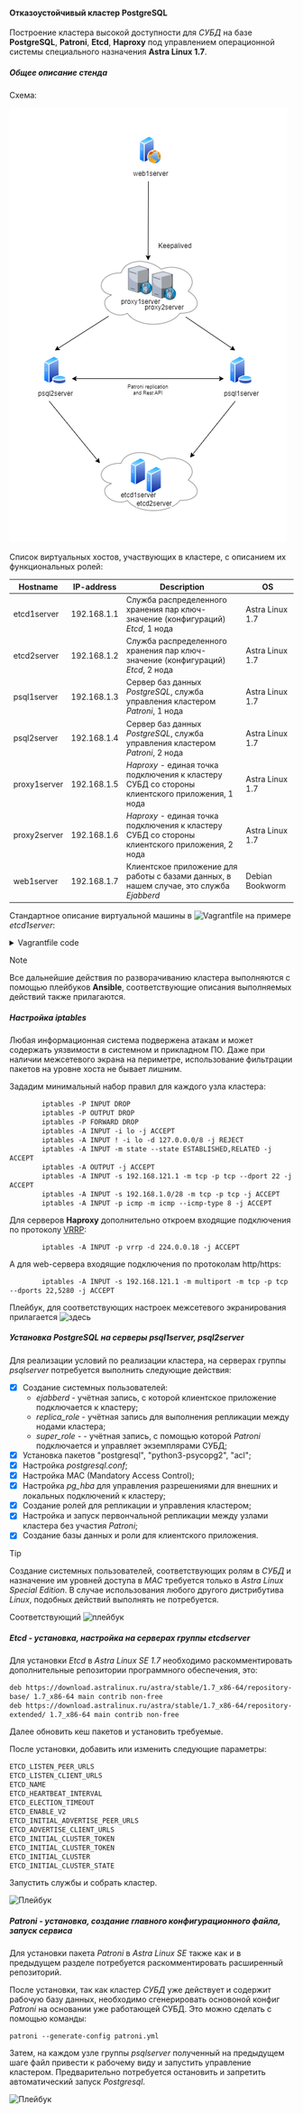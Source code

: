 #### Отказоустойчивый кластер PostgreSQL

Построение кластера высокой доступности для _СУБД_ на базе __PostgreSQL__, __Patroni__, __Etcd__, __Haproxy__ под управлением операционной системы
специального назначения __Astra Linux 1.7__.

##### Общее описание стенда

Схема:

![Schema](/images/PSQLCluster.drawio.png)

Список виртуальных хостов, участвующих в кластере, с описанием их функциональных ролей:

| Hostname  | IP-address | Description | OS |
| --- | --- | --- | --- |
| etcd1server  | 192.168.1.1  | Служба распределенного хранения пар ключ-значение (конфигураций) _Etcd_, 1 нода | Astra Linux 1.7 |
| etcd2server  | 192.168.1.2  | Служба распределенного хранения пар ключ-значение (конфигураций) _Etcd_, 2 нода | Astra Linux 1.7 |
| psql1server  | 192.168.1.3  | Сервер баз данных _PostgreSQL_, служба управления кластером _Patroni_, 1 нода  | Astra Linux 1.7  |
| psql2server  | 192.168.1.4  | Сервер баз данных _PostgreSQL_, служба управления кластером _Patroni_, 2 нода  | Astra Linux 1.7  |
| proxy1server  | 192.168.1.5  | _Haproxy_ - единая точка подключения к кластеру СУБД со стороны клиентского приложения, 1 нода  | Astra Linux 1.7  |
| proxy2server  | 192.168.1.6  | _Haproxy_ - единая точка подключения к кластеру СУБД со стороны клиентского приложения, 2 нода  | Astra Linux 1.7  |
| web1server  | 192.168.1.7  | Клиентское приложение для работы с базами данных, в нашем случае, это служба _Ejabberd_  | Debian Bookworm  |

Стандартное описание виртуальной машины в ![Vagrantfile](/files/Vagrantfile) на примере _etcd1server_:

<details>
<summary>Vagrantfile code</summary>

```
Vagrant.configure("2") do |config|
  config.vm.define "Astra17-etcd1" do |etcd1server|
  etcd1server.vm.box = "/home/max/vagrant/images/astralinux17g"
  etcd1server.vm.network :private_network,
       :type => 'ip',
       :libvirt__forward_mode => 'veryisolated',
       :libvirt__dhcp_enabled => false,
       :ip => '192.168.1.1',
       :libvirt__netmask => '255.255.255.240',
       :libvirt__network_name => 'vagrant-libvirt-inet1',
       :libvirt__always_destroy => false
  etcd1server.vm.provider "libvirt" do |lvirt|
      lvirt.memory = "1024"
      lvirt.cpus = "1"
      lvirt.title = "Astra17-etcd1Server"
      lvirt.description = "Виртуальная машина на базе дистрибутива Astra Linux. etcd1Server"
      lvirt.management_network_name = "vagrant-libvirt-mgmt"
      lvirt.management_network_address = "192.168.121.0/24"
      lvirt.management_network_keep = "true"
      lvirt.management_network_mac = "52:54:00:27:28:83"
  end
  etcd1server.vm.provision "shell", inline: <<-SHELL
      brd='*************************************************************'
      echo "$brd"
      echo 'Set Hostname'
      hostnamectl set-hostname etcd1server
      echo "$brd"
      sed -i 's/astra17/etcd1server/' /etc/hosts
      sed -i 's/astra17/etcd1server/' /etc/hosts
      echo '192.168.1.1 etcd1server.local etcd1server' >> /etc/hosts
      echo '192.168.1.2 etcd2server.local etcd2server' >> /etc/hosts
      echo '192.168.1.3 psql1server.local psql1server' >> /etc/hosts
      echo '192.168.1.4 psql2server.local psql2server' >> /etc/hosts
      echo '192.168.1.5 proxy1server.local proxy1server' >> /etc/hosts
      echo '192.168.1.6 proxy2server.local proxy2server' >> /etc/hosts
      echo '192.168.1.7 web1server.local web1server' >> /etc/hosts
      echo "$brd"
      echo 'Если ранее не были установлены, то установим необходимые  пакеты'
      echo "$brd"
      mount -o loop /home/vagrant/installation-1.7.5.9-16.10.23_16.58.iso /media/localiso/
      export DEBIAN_FRONTEND=noninteractive
      apt update
      SHELL
  end
```
</details>

> [!NOTE]
> Все дальнейшие действия по разворачиванию кластера выполняются с помощью плейбуков __Ansible__, соответствующие описания выполняемых действий также прилагаются.

##### Настройка __iptables__

Любая информационная система подвержена атакам и может содержать уязвимости в системном и прикладном ПО. Даже при наличии межсетевого экрана на периметре,
использование фильтрации пакетов на уровне хоста не бывает лишним.

Зададим минимальный набор правил для каждого узла кластера:

```
        iptables -P INPUT DROP
        iptables -P OUTPUT DROP
        iptables -P FORWARD DROP
        iptables -A INPUT -i lo -j ACCEPT
        iptables -A INPUT ! -i lo -d 127.0.0.0/8 -j REJECT
        iptables -A INPUT -m state --state ESTABLISHED,RELATED -j ACCEPT
        iptables -A OUTPUT -j ACCEPT
        iptables -A INPUT -s 192.168.121.1 -m tcp -p tcp --dport 22 -j ACCEPT
        iptables -A INPUT -s 192.168.1.0/28 -m tcp -p tcp -j ACCEPT
        iptables -A INPUT -p icmp -m icmp --icmp-type 8 -j ACCEPT
```

Для серверов __Haproxy__ дополнительно откроем входящие подключения по протоколу [VRRP](https://ru.wikipedia.org/wiki/VRRP):

```
        iptables -A INPUT -p vrrp -d 224.0.0.18 -j ACCEPT
```

А для web-сервера входящие подключения по протоколам http/https:

```
        iptables -A INPUT -s 192.168.121.1 -m multiport -m tcp -p tcp --dports 22,5280 -j ACCEPT
```

Плейбук, для соответствующих настроек межсетевого экранирования прилагается ![здесь](/files/play/psqla/1.iptables.yml)

##### Установка __PostgreSQL__ на серверы _psql1server_, _psql2server_

Для реализации условий по реализации кластера, на серверах группы _psqlserver_ потребуется выполнить следующие действия:
  - [x] Создание системных пользователей:
    - _ejabberd_ - учётная запись, с которой клиентское приложение подключается к кластеру;
    - _replica_role_ - учётная запись для выполнения репликации между нодами кластера;
    - _super_role_ - - учётная запись, с помощью которой _Patroni_ подключается и управляет экземплярами СУБД;
  - [x] Установка пакетов "postgresql", "python3-psycopg2", "acl";
  - [x] Настройка _postgresql.conf_;
  - [x] Настройка MAC (Mandatory Access Control);
  - [x] Настройка _pg_hba_ для управления разрешениями для внешних и локальных подключений к кластеру;
  - [x] Создание ролей для репликации и управления кластером;
  - [x] Настройка и запуск первончальной репликации между узлами кластера без участия _Patroni_;
  - [x] Создание базы данных и роли для клиентского приложения.

> [!TIP]
> Создание системных пользователей, соответствующих ролям в _СУБД_ и назначение им уровней доступа в _MAC_ требуется только в _Astra Linux Special Edition_.
> В случае использования любого другого дистрибутива _Linux_, подобных действий выполнять не потребуется.

Соответствующий ![плейбук](/files/play/psqla/2.psql.yml)

##### _Etcd_ - установка, настройка на серверах группы _etcdserver_

Для установки _Etcd_ в _Astra Linux SE 1.7_ необходимо раскомментировать дополнительные репозитории программного обеспечения, это:

```
deb https://download.astralinux.ru/astra/stable/1.7_x86-64/repository-base/ 1.7_x86-64 main contrib non-free
deb https://download.astralinux.ru/astra/stable/1.7_x86-64/repository-extended/ 1.7_x86-64 main contrib non-free
```
Далее обновить кеш пакетов и установить требуемые.

После установки, добавить или изменить следующие параметры:

```
ETCD_LISTEN_PEER_URLS
ETCD_LISTEN_CLIENT_URLS
ETCD_NAME
ETCD_HEARTBEAT_INTERVAL
ETCD_ELECTION_TIMEOUT
ETCD_ENABLE_V2
ETCD_INITIAL_ADVERTISE_PEER_URLS
ETCD_ADVERTISE_CLIENT_URLS
ETCD_INITIAL_CLUSTER_TOKEN
ETCD_INITIAL_CLUSTER_TOKEN
ETCD_INITIAL_CLUSTER
ETCD_INITIAL_CLUSTER_STATE
```
Запустить службы и собрать кластер.

![Плейбук](/files/play/psqla/3.etcd.yml)

##### _Patroni_ - установка, создание главного конфигурационного файла, запуск сервиса

Для установки пакета _Patroni_ в _Astra Linux SE_ также как и в предыдущем разделе потребуется раскомментировать расширенный репозиторий.

После установки, так как кластер _СУБД_ уже действует и содержит рабочую базу данных, необходимо сгенерировать основоной конфиг _Patroni_ на основании
уже работающей СУБД. Это можно сделать с помощью команды:

```
patroni --generate-config patroni.yml
```
Затем, на каждом узле группы _psqlserver_ полученный на предыдущем шаге файл привести к рабочему виду и запустить управление кластером. Предварительно потребуется
остановить и запретить автоматический запуск _Postgresql_. 

![Плейбук](/files/play/psqla/4.patroni.yml)
